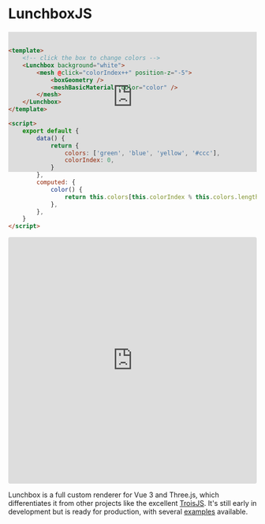 # LunchboxJS

<div style="margin-top: 20px; width: 100%; height: 0; padding-bottom: 56.25%; position: relative;">
    <iframe style="position: absolute; top: 0; right: 0;
    bottom: 0; frame: none; left: 0; width: 100%;
    height: 100%; border: none;" src="https://lunchbox-memory.netlify.app/"/>
</div>

[source for this demo](https://github.com/breakfast-studio/memory-game)

LunchboxJS (or just Lunchbox) is a Vue 3 custom renderer for [Three.js](https://threejs.org/). Think of it like [react-three-fiber](https://github.com/pmndrs/react-three-fiber) for Vue. You can write Three scenes in Vue components like this:

```html
<template>
    <Lunchbox background="white">
        <mesh position-z="-5">
            <boxGeometry />
            <meshBasicMaterial color="green" />
        </mesh>
    </Lunchbox>
</template>
```

<iframe src="https://codesandbox.io/embed/lunchboxjs-template-7owyy?fontsize=14&hidenavigation=1&theme=dark&view=preview"
     style="width:100%; height:500px; border:0; border-radius: 4px; overflow:hidden;"
     title="lunchboxjs-template"
     allow="accelerometer; ambient-light-sensor; camera; encrypted-media; geolocation; gyroscope; hid; microphone; midi; payment; usb; vr; xr-spatial-tracking"
     sandbox="allow-forms allow-modals allow-popups allow-presentation allow-same-origin allow-scripts"
   ></iframe>

From there, you can add interactivity and reactivity:

```html
<template>
    <!-- click the box to change colors -->
    <Lunchbox background="white">
        <mesh @click="colorIndex++" position-z="-5">
            <boxGeometry />
            <meshBasicMaterial :color="color" />
        </mesh>
    </Lunchbox>
</template>

<script>
    export default {
        data() {
            return {
                colors: ['green', 'blue', 'yellow', '#ccc'],
                colorIndex: 0,
            }
        },
        computed: {
            color() {
                return this.colors[this.colorIndex % this.colors.length]
            },
        },
    }
</script>
```

<iframe src="https://codesandbox.io/embed/lunchbox-interactivity-flqob?fontsize=14&hidenavigation=1&theme=dark&view=preview"
     style="width:100%; height:500px; border:0; border-radius: 4px; overflow:hidden;"
     title="lunchbox-interactivity"
     allow="accelerometer; ambient-light-sensor; camera; encrypted-media; geolocation; gyroscope; hid; microphone; midi; payment; usb; vr; xr-spatial-tracking"
     sandbox="allow-forms allow-modals allow-popups allow-presentation allow-same-origin allow-scripts"
   ></iframe>

Lunchbox is a full custom renderer for Vue 3 and Three.js, which differentiates it from other projects like the excellent [TroisJS](https://troisjs.github.io/). It's still early in development but is ready for production, with several [examples](https://twitter.com/lunchboxjs) available.
